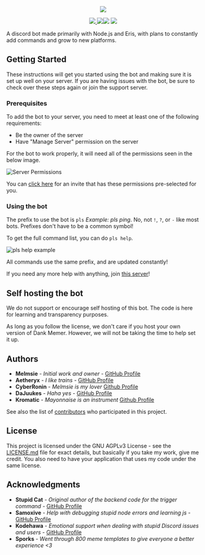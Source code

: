 <p align="center">
<a title="memes" href=""><img src="https://cdn.discordapp.com/attachments/340306589036838922/340320643830644736/Dankbg.jpg"></a>
</p>
<p align="center">
  <a href="https://discordbots.org/bot/270904126974590976">
  <img src="https://discordbots.org/api/widget/servers/270904126974590976.svg?noavatar=true" />
</a>
<img src="https://img.shields.io/github/release/melmsie/Dank-Memer.svg>

  <a title="Node Version" href=""><img src="https://img.shields.io/badge/node.js-9.3.0-brightgreen.svg"></a>
  <a title="Codacy Badge" href="https://www.codacy.com?utm_source=github.com&amp;utm_medium=referral&amp;utm_content=melmsie/Dank-Memer&amp;utm_campaign=Badge_Grade"><img src="https://api.codacy.com/project/badge/Grade/83c15be03279409c9ac3ab3979cb3d23"></a>
</p>

A discord bot made primarily with Node.js and Eris, with plans to constantly add commands and grow to new platforms.

## Getting Started

These instructions will get you started using the bot and making sure it is set up well on your server. If you are having issues with the bot, be sure to check over these steps again or join the support server.

### Prerequisites

To add the bot to your server, you need to meet at least one of the following requirements:

* Be the owner of the server
* Have "Manage Server" permission on the server

For the bot to work properly, it will need all of the permissions seen in the below image.

![Server Permissions](http://i.imgur.com/9fkAFyN.png "Permissions Needed")

You can [click here](https://goo.gl/ktrEbN) for an invite that has these permissions pre-selected for you.

### Using the bot

The prefix to use the bot is `pls` *Example: pls ping*. No, not `!`, `?`, or `-` like most bots. Prefixes don't have to be a common symbol!

To get the full command list, you can do `pls help`.

![pls help example](http://i.imgur.com/nMcOsHM.gif "Help me Melmsiwan-Kenobi, you're my only hope!")

All commands use the same prefix, and are updated constantly!

If you need any more help with anything, join [this server](https://discord.gg/3GNMJBG)!

## Self hosting the bot

We do not support or encourage self hosting of this bot. The code is here for learning and transparency purposes.

As long as you follow the license, we don't care if you host your own version of Dank Memer. However, we will not be taking the time to help set it up.

## Authors

* **Melmsie** - *Initial work and owner* - [GitHub Profile](https://github.com/melmsie)
* **Aetheryx** - *I like trains* - [GitHub Profile](https://github.com/Aetheryx)
* **CyberRonin** - *Melmsie is my lover* [Github Profile](https://github.com/TheCyberRonin)
* **DaJuukes** - *Haha yes* - [GitHub Profile](https://github.com/DaJuukes)
* **Kromatic** - *Mayonnaise is an instrument* [Github Profile](https://github.com/Devoxin)

See also the list of [contributors](https://github.com/melmsie/Dank-Memer/contributors) who participated in this project.

## License

This project is licensed under the GNU AGPLv3 License - see the [LICENSE.md](LICENSE.md) file for exact details, but basically if you take my work, give me credit. You also need to have your application that uses my code under the same license.

## Acknowledgments

* **Stupid Cat** - *Original author of the backend code for the trigger command* - [GitHub Profile](https://github.com/Ratismal)
* **Samoxive** - *Help with debugging stupid node errors and learning js* - [GitHub Profile](https://github.com/Samoxive)
* **Kodehawa** - *Emotional support when dealing with stupid Discord issues and users* - [GitHub Profile](https://github.com/Kodehawa)
* **Sporks** - *Went through 800 meme templates to give everyone a better experience <3*
